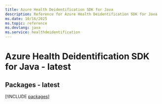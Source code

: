 ```yaml
---
title: Azure Health Deidentification SDK for Java
description: Reference for Azure Health Deidentification SDK for Java
ms.date: 10/16/2025
ms.topic: reference
ms.devlang: java
ms.service: healthdeidentification
---
```

# Azure Health Deidentification SDK for Java - latest
## Packages - latest
[!INCLUDE [packages](health-deidentification-index.md)]